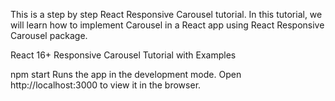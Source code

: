 
This is a step by step React Responsive Carousel tutorial. In this tutorial, we will learn how to implement Carousel in a React app using React Responsive Carousel package.

React 16+ Responsive Carousel Tutorial with Examples

npm start
Runs the app in the development mode.
Open http://localhost:3000 to view it in the browser.
